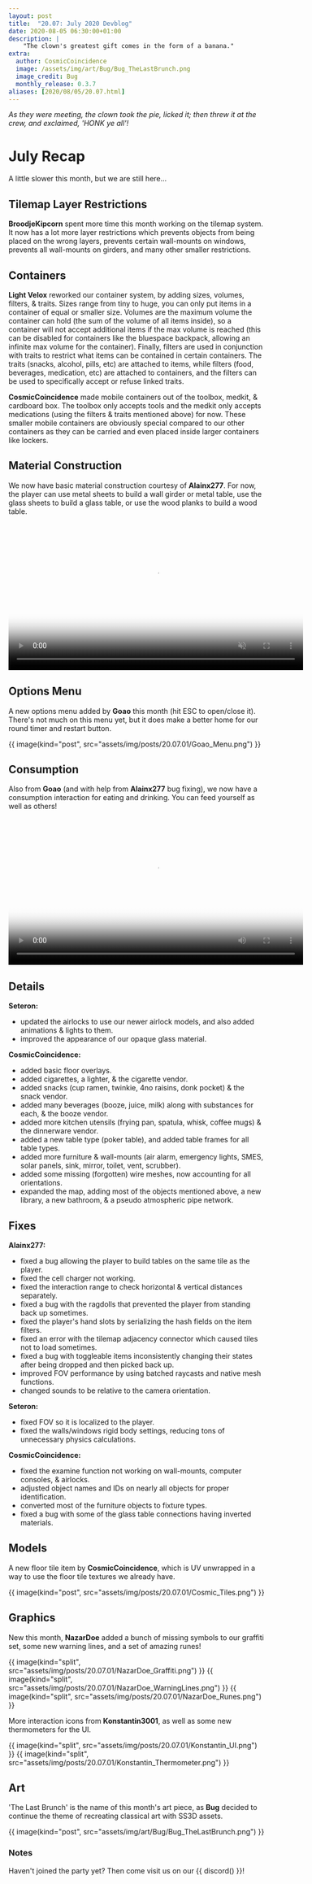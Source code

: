```yaml
---
layout: post
title:  "20.07: July 2020 Devblog"
date: 2020-08-05 06:30:00+01:00
description: |
    "The clown's greatest gift comes in the form of a banana."
extra:
  author: CosmicCoincidence
  image: /assets/img/art/Bug/Bug_TheLastBrunch.png
  image_credit: Bug
  monthly_release: 0.3.7
aliases: [2020/08/05/20.07.html]
---
```


*As they were meeting, the clown took the pie, licked it; then threw it at the crew, and exclaimed, 'HONK ye all'!*

# July Recap

A little slower this month, but we are still here...

## Tilemap Layer Restrictions

**BroodjeKipcorn** spent more time this month working on the tilemap system. It now has a lot more layer restrictions which prevents objects from being placed on the wrong layers, prevents certain wall-mounts on windows, prevents all wall-mounts on girders, and many other smaller restrictions.

## Containers

**Light Velox** reworked our container system, by adding sizes, volumes, filters, & traits. Sizes range from tiny to huge, you can only put items in a container of equal or smaller size. Volumes are the maximum volume the container can hold (the sum of the volume of all items inside), so a container will not accept additional items if the max volume is reached (this can be disabled for containers like the bluespace backpack, allowing an infinite max volume for the container). Finally, filters are used in conjunction with traits to restrict what items can be contained in certain containers. The traits (snacks, alcohol, pills, etc) are attached to items, while filters (food, beverages, medication, etc) are attached to containers, and the filters can be used to specifically accept or refuse linked traits.

**CosmicCoincidence** made mobile containers out of the toolbox, medkit, & cardboard box. The toolbox only accepts tools and the medkit only accepts medications (using the filters & traits mentioned above) for now. These smaller mobile containers are obviously special compared to our other containers as they can be carried and even placed inside larger containers like lockers.

## Material Construction

We now have basic material construction courtesy of **Alainx277**. For now, the player can use metal sheets to build a wall girder or metal table, use the glass sheets to build a glass table, or use the wood planks to build a wood table.

<video controls muted poster="/assets/img/posts/20.07.01/Alain_Construction.png" width="580px">
  <source src="/assets/img/posts/20.07.01/Alain_Construction.mp4" type="video/mp4">
</video>

## Options Menu

A new options menu added by **Goao** this month (hit ESC to open/close it). There's not much on this menu yet, but it does make a better home for our round timer and restart button.

{{ image(kind="post", src="assets/img/posts/20.07.01/Goao_Menu.png") }}

## Consumption

Also from **Goao** (and with help from **Alainx277** bug fixing), we now have a consumption interaction for eating and drinking. You can feed yourself as well as others!

<video controls poster="/assets/img/posts/20.07.01/Consumption.png" width="580px">
  <source src="/assets/img/posts/20.07.01/Consumption.mp4" type="video/mp4">
</video>

## Details

**Seteron:**
- updated the airlocks to use our newer airlock models, and also added animations & lights to them.
- improved the appearance of our opaque glass material.

**CosmicCoincidence:**
- added basic floor overlays.
- added cigarettes, a lighter, & the cigarette vendor.
- added snacks (cup ramen, twinkie, 4no raisins, donk pocket) & the snack vendor.
- added many beverages (booze, juice, milk) along with substances for each, & the booze vendor.
- added more kitchen utensils (frying pan, spatula, whisk, coffee mugs) & the dinnerware vendor.
- added a new table type (poker table), and added table frames for all table types.
- added more furniture & wall-mounts (air alarm, emergency lights, SMES, solar panels, sink, mirror, toilet, vent, scrubber).
- added some missing (forgotten) wire meshes, now accounting for all orientations.
- expanded the map, adding most of the objects mentioned above, a new library, a new bathroom, & a pseudo atmospheric pipe network.

## Fixes

**Alainx277:**
- fixed a bug allowing the player to build tables on the same tile as the player.
- fixed the cell charger not working.
- fixed the interaction range to check horizontal & vertical distances separately.
- fixed a bug with the ragdolls that prevented the player from standing back up sometimes.
- fixed the player's hand slots by serializing the hash fields on the item filters.
- fixed an error with the tilemap adjacency connector which caused tiles not to load sometimes.
- fixed a bug with toggleable items inconsistently changing their states after being dropped and then picked back up.
- improved FOV performance by using batched raycasts and native mesh functions.
- changed sounds to be relative to the camera orientation.

**Seteron:**
- fixed FOV so it is localized to the player.
- fixed the walls/windows rigid body settings, reducing tons of unnecessary physics calculations.

**CosmicCoincidence:**
- fixed the examine function not working on wall-mounts, computer consoles, & airlocks.
- adjusted object names and IDs on nearly all objects for proper identification.
- converted most of the furniture objects to fixture types.
- fixed a bug with some of the glass table connections having inverted materials.

## Models

A new floor tile item by **CosmicCoincidence**, which is UV unwrapped in a way to use the floor tile textures we already have.

{{ image(kind="post", src="assets/img/posts/20.07.01/Cosmic_Tiles.png") }}

## Graphics

New this month, **NazarDoe** added a bunch of missing symbols to our graffiti set, some new warning lines, and a set of amazing runes!

<div class='horizontal-3' markdown='1'>
  {{ image(kind="split", src="assets/img/posts/20.07.01/NazarDoe_Graffiti.png") }}
  {{ image(kind="split", src="assets/img/posts/20.07.01/NazarDoe_WarningLines.png") }}
  {{ image(kind="split", src="assets/img/posts/20.07.01/NazarDoe_Runes.png") }}
</div>

More interaction icons from **Konstantin3001**, as well as some new thermometers for the UI.

<div class='horizontal-2' markdown='1'>
  {{ image(kind="split", src="assets/img/posts/20.07.01/Konstantin_UI.png") }}
  {{ image(kind="split", src="assets/img/posts/20.07.01/Konstantin_Thermometer.png") }}
</div>

## Art

'The Last Brunch' is the name of this month's art piece, as **Bug** decided to continue the theme of recreating classical art with SS3D assets.

{{ image(kind="post", src="assets/img/art/Bug/Bug_TheLastBrunch.png") }}

### Notes

Haven't joined the party yet? Then come visit us on our {{ discord() }}!
